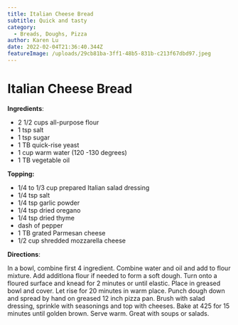 ```yaml
---
title: Italian Cheese Bread
subtitle: Quick and tasty
category:
  - Breads, Doughs, Pizza
author: Karen Lu
date: 2022-02-04T21:36:40.344Z
featureImage: /uploads/29cb81ba-3ff1-48b5-831b-c213f67dbd97.jpeg
---
```

# Italian Cheese Bread

**Ingredients**:

* 2 1/2 cups all-purpose flour
* 1 tsp salt
* 1 tsp sugar
* 1 TB quick-rise yeast
* 1 cup warm water (120 -130 degrees)
* 1 TB vegetable oil

**Topping:**

* 1/4 to 1/3 cup prepared Italian salad dressing 
* 1/4 tsp salt
* 1/4 tsp garlic powder
* 1/4 tsp dried oregano
* 1/4 tsp dried thyme
* dash of pepper
* 1 TB grated Parmesan cheese
* 1/2 cup shredded mozzarella cheese

**Directions**:

In a bowl, combine first 4 ingredient. Combine water and oil and add to flour mixture.  Add additIona flour if needed to form a soft dough. Turn onto a floured surface and knead for 2 minutes or until elastic.  Place in greased bowl and cover. Let rise for 20 minutes in warm place.  Punch dough down and spread by hand on greased 12 inch pizza pan.  Brush with salad dressing, sprinkle with seasonings and top with cheeses.  Bake at 425 for 15 minutes until golden brown.  Serve warm.  Great with soups or salads.